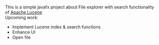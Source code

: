 This is a simple javafx project about File explorer with search functionality of [Apache Lucene](https://lucene.apache.org/)  
Upcoming work:
- Implement Lucene index & search functions
- Enhance UI
- Open file
